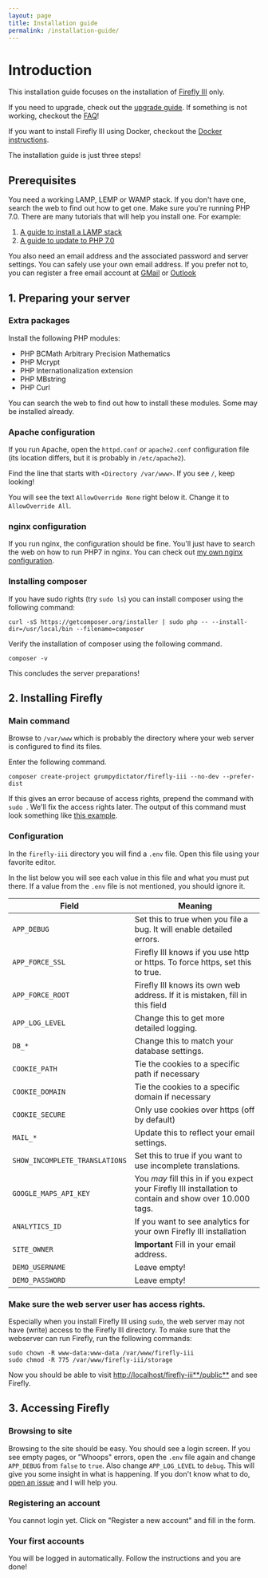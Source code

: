```yaml
---
layout: page
title: Installation guide
permalink: /installation-guide/
---
```


# Introduction
This installation guide focuses on the installation of [Firefly III](https://github.com/firefly-iii/firefly-iii) only.

If you need to upgrade, check out the [upgrade guide](https://firefly-iii.github.io/upgrade-guide/). If something is not working, checkout the [FAQ](/installation-guide-faq/)!

If you want to install Firefly III using Docker, checkout the [Docker instructions](https://firefly-iii.github.io/installation-guide-docker/).

The installation guide is just three steps!

## Prerequisites
You need a working LAMP, LEMP or WAMP stack. If you don't have one, search the web to find out how to get one. Make sure you're running PHP 7.0. There are many tutorials that will help you install one. For example:

1. [A guide to install a LAMP stack](https://www.digitalocean.com/community/tutorials/how-to-install-linux-apache-mysql-php-lamp-stack-on-ubuntu)
2. [A guide to update to PHP 7.0](https://www.digitalocean.com/community/questions/how-do-i-update-my-lamp-stack-to-php7)

You also need an email address and the associated password and server settings. You can safely use your own email address. If you prefer not to, you can register a free email account at [GMail](https://accounts.google.com/SignUp?service=mail) or [Outlook](https://outlook.live.com/owa/)

## 1. Preparing your server

### Extra packages

Install the following PHP modules:

* PHP BCMath Arbitrary Precision Mathematics
* PHP Mcrypt
* PHP Internationalization extension
* PHP MBstring
* PHP Curl

You can search the web to find out how to install these modules. Some may be installed already.

### Apache configuration

If you run Apache, open the `httpd.conf` or `apache2.conf` configuration file (its location differs, but it is probably in `/etc/apache2`).

Find the line that starts with `<Directory /var/www>`. If you see `/`, keep looking!

You will see the text `AllowOverride None` right below it. Change it to `AllowOverride All`.

### nginx configuration

If you run nginx, the configuration should be fine. You'll just have to search the web on how to run PHP7 in nginx. You can check out [my own nginx configuration](/static/nginx.txt).

### Installing composer

If you have sudo rights (try `sudo ls`) you can install composer using the following command:

```
curl -sS https://getcomposer.org/installer | sudo php -- --install-dir=/usr/local/bin --filename=composer
```

Verify the installation of composer using the following command.

```
composer -v
```

This concludes the server preparations!

## 2. Installing Firefly
### Main command
Browse to `/var/www` which is probably the directory where your web server is configured to find its files.

Enter the following command. 

```
composer create-project grumpydictator/firefly-iii --no-dev --prefer-dist
```

If this gives an error because of access rights, prepend the command with `sudo `. We'll fix the access rights later. The output of this command must look something like [this example](/static/installation-output.txt).

### Configuration

In the `firefly-iii` directory you will find a `.env` file. Open this file using your favorite editor.

In the list below you will see each value in this file and what you must put there. If a value from the `.env` file is not mentioned, you should ignore it.

Field | Meaning
----- | -------
`APP_DEBUG` | Set this to true when you file a bug. It will enable detailed errors.
`APP_FORCE_SSL` | Firefly III knows if you use http or https. To force https, set this to true.
`APP_FORCE_ROOT` | Firefly III knows its own web address. If it is mistaken, fill in this field
`APP_LOG_LEVEL` | Change this to get more detailed logging.
`DB_*` | Change this to match your database settings.
`COOKIE_PATH` | Tie the cookies to a specific path if necessary
`COOKIE_DOMAIN` | Tie the cookies to a specific domain if necessary
`COOKIE_SECURE` | Only use cookies over https (off by default)
`MAIL_*` | Update this to reflect your email settings.
`SHOW_INCOMPLETE_TRANSLATIONS` | Set this to true if you want to use incomplete translations.
`GOOGLE_MAPS_API_KEY` | You _may_ fill this in if you expect your Firefly III installation to contain and show over 10.000 tags.
`ANALYTICS_ID` | If you want to see analytics for your own Firefly III installation
`SITE_OWNER` | **Important** Fill in your email address.
`DEMO_USERNAME` | Leave empty!
`DEMO_PASSWORD` | Leave empty!

### Make sure the web server user has access rights.
Especially when you install Firefly III using `sudo`, the web server may not have (write) access to the Firefly III directory. To make sure that the webserver can run Firefly, run the following commands:

```
sudo chown -R www-data:www-data /var/www/firefly-iii
sudo chmod -R 775 /var/www/firefly-iii/storage
```

Now you should be able to visit [http://localhost/firefly-iii**/public**](http://localhost/firefly-iii/public) and see Firefly.

## 3. Accessing Firefly
### Browsing to site
Browsing to the site should be easy. You should see a login screen. If you see empty pages, or "Whoops" errors, open the `.env` file again and change `APP_DEBUG` from `false` to `true`. Also change `APP_LOG_LEVEL` to `debug`. This will give you some insight in what is happening. If you don't know what to do, [open an issue](https://github.com/firefly-iii/firefly-iii/issues/new) and I will help you.

### Registering an account
You cannot login yet. Click on "Register a new account" and fill in the form.

### Your first accounts
You will be logged in automatically. Follow the instructions and you are done!